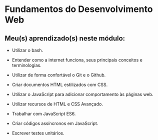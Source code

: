 # Fundamentos do Desenvolvimento Web

## Meu(s) aprendizado(s) neste módulo:


- Utilizar o bash.

- Entender como a internet funciona, seus principais conceitos e terminologias.

- Utilizar de forma confortável o Git e o Github.

- Criar documentos HTML estilizados com CSS.

- Utilizar o JavaScript para adicionar comportamento às páginas web.

- Utilizar recursos de HTML e CSS Avançado.

- Trabalhar com JavaScript ES6.

- Criar códigos assíncronos em JavaScript.

- Escrever testes unitários.
